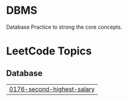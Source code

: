# DBMS
Database Practice to strong the core concepts.

<!---LeetCode Topics Start-->
# LeetCode Topics
## Database
|  |
| ------- |
| [0176-second-highest-salary](https://github.com/Tanvi-Jain01/DBMS/tree/master/0176-second-highest-salary) |
<!---LeetCode Topics End-->